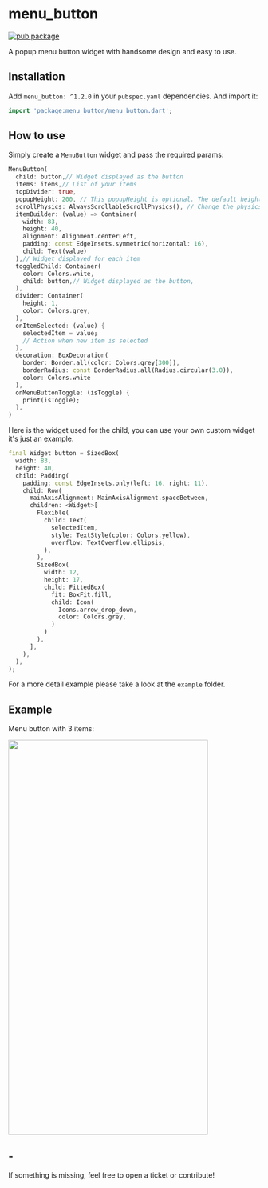 # menu_button

[![pub package](https://img.shields.io/pub/v/menu_button.svg?style=for-the-badge&color=blue)](https://pub.dartlang.org/packages/menu_button)

A popup menu button widget with handsome design and easy to use.

## Installation

Add `menu_button: ^1.2.0` in your `pubspec.yaml` dependencies. And import it:

```dart
import 'package:menu_button/menu_button.dart';
```

## How to use

Simply create a `MenuButton` widget and pass the required params:

```dart
MenuButton(
  child: button,// Widget displayed as the button
  items: items,// List of your items
  topDivider: true,
  popupHeight: 200, // This popupHeight is optional. The default height is the size of items
  scrollPhysics: AlwaysScrollableScrollPhysics(), // Change the physics of opened menu (example: you can remove or add scroll to menu)
  itemBuilder: (value) => Container(
    width: 83,
    height: 40,
    alignment: Alignment.centerLeft,
    padding: const EdgeInsets.symmetric(horizontal: 16),
    child: Text(value)
  ),// Widget displayed for each item
  toggledChild: Container(
    color: Colors.white,
    child: button,// Widget displayed as the button,
  ),
  divider: Container(
    height: 1,
    color: Colors.grey,
  ),
  onItemSelected: (value) {
    selectedItem = value;
    // Action when new item is selected
  },
  decoration: BoxDecoration(
    border: Border.all(color: Colors.grey[300]),
    borderRadius: const BorderRadius.all(Radius.circular(3.0)),
    color: Colors.white
  ),
  onMenuButtonToggle: (isToggle) {
    print(isToggle);
  },
)
```

Here is the widget used for the child, you can use your own custom widget it's just an example.

```dart
final Widget button = SizedBox(
  width: 83,
  height: 40,
  child: Padding(
    padding: const EdgeInsets.only(left: 16, right: 11),
    child: Row(
      mainAxisAlignment: MainAxisAlignment.spaceBetween,
      children: <Widget>[
        Flexible(
          child: Text(
            selectedItem,
            style: TextStyle(color: Colors.yellow),
            overflow: TextOverflow.ellipsis,
          ),
        ),
        SizedBox(
          width: 12,
          height: 17,
          child: FittedBox(
            fit: BoxFit.fill,
            child: Icon(
              Icons.arrow_drop_down,
              color: Colors.grey,
            )
          )
        ),
      ],
    ),
  ),
);
```

For a more detail example please take a look at the `example` folder.

## Example

Menu button with 3 items:

<img src="https://raw.githubusercontent.com/huextrat/menu_button/master/example/example.gif" width="400" height="790">

## -

If something is missing, feel free to open a ticket or contribute!
